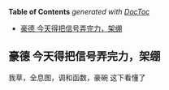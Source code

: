 <!-- START doctoc generated TOC please keep comment here to allow auto update -->
<!-- DON'T EDIT THIS SECTION, INSTEAD RE-RUN doctoc TO UPDATE -->
**Table of Contents**  *generated with [DocToc](https://github.com/thlorenz/doctoc)*

- [豪德
今天得把信号弄完力，架绷](#%E8%B1%AA%E5%BE%B7%0A%E4%BB%8A%E5%A4%A9%E5%BE%97%E6%8A%8A%E4%BF%A1%E5%8F%B7%E5%BC%84%E5%AE%8C%E5%8A%9B%E6%9E%B6%E7%BB%B7)

<!-- END doctoc generated TOC please keep comment here to allow auto update -->

豪德
今天得把信号弄完力，架绷
---
我草，全息图，调和函数，豪碗
这下看懂了
